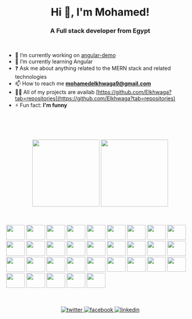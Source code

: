 <h1 align="center">Hi 👋, I'm Mohamed!</h1>
<h3 align="center">A Full stack developer from Egypt</h3>
<br/>

- 🔭 I’m currently working on [angular-demo](https://github.com/Elkhwaga/angular-demo)
- 🌱 I’m currently learning Angular
- ❓ Ask me about anything related to the MERN stack and related technologies
- 📫 How to reach me **mohamedelkhwaga9@gmail.com**
- 👨‍💻 All of my projects are availab [https://github.com/Elkhwaga?tab=repositories](https://github.com/Elkhwaga?tab=repositories)
- ⚡ Fun fact: **I'm funny**
<br/>

##
<br/>
<div align="center">
  <img height="180em" src="https://github-readme-stats.vercel.app/api?username=Elkhwaga&show_icons=true&theme=react&include_all_commits=false&count_private=false&layout=compact&hide_border=true" />

  <img height="180em" src="https://github-readme-stats.vercel.app/api/top-langs/?username=Elkhwaga&theme=react&hide_border=true&include_all_commits=false&count_private=false&layout=compact" style="margin-left: auto" />
</div>

##
<br/>
<div style="display: inline_block">
  <img width="50" height="40" src="https://cdn.jsdelivr.net/gh/devicons/devicon/icons/cplusplus/cplusplus-original.svg" />
  
  <img width="50" height="40" src="https://cdn.jsdelivr.net/gh/devicons/devicon/icons/nodejs/nodejs-original.svg" />
  <img width="50" height="40" src="https://cdn.jsdelivr.net/gh/devicons/devicon/icons/express/express-original.svg" />
  
  <img width="50" height="40" src="https://cdn.jsdelivr.net/gh/devicons/devicon/icons/javascript/javascript-original.svg" />
  <img width="50" height="40" src="https://cdn.jsdelivr.net/gh/devicons/devicon/icons/jquery/jquery-plain-wordmark.svg" />
  <img width="50" height="40" src="https://cdn.jsdelivr.net/gh/devicons/devicon/icons/typescript/typescript-original.svg" />
  
  <img width="50" height="40" src="https://cdn.jsdelivr.net/gh/devicons/devicon/icons/react/react-original.svg" />
  <img width="50" height="40" src="https://cdn.jsdelivr.net/gh/devicons/devicon/icons/materialui/materialui-original.svg" />
  <img width="50" height="40" src="https://cdn.jsdelivr.net/gh/devicons/devicon/icons/redux/redux-original.svg" />
  <img width="50" height="40" src="https://cdn.jsdelivr.net/gh/devicons/devicon/icons/angularjs/angularjs-original.svg" />
  
  <img width="50" height="40" src="https://cdn.jsdelivr.net/gh/devicons/devicon/icons/jasmine/jasmine-plain.svg" />
  <img width="50" height="40" src="https://cdn.jsdelivr.net/gh/devicons/devicon/icons/jest/jest-plain.svg" />
  
   <img width="50" height="40" src="https://cdn.jsdelivr.net/gh/devicons/devicon/icons/mysql/mysql-plain-wordmark.svg" /> 
  <img width="50" height="40" src="https://cdn.jsdelivr.net/gh/devicons/devicon/icons/postgresql/postgresql-original.svg" />
  <img width="50" height="40" src="https://cdn.jsdelivr.net/gh/devicons/devicon/icons/wordpress/wordpress-plain.svg" />
  
  <img width="50" height="40" src="https://cdn.jsdelivr.net/gh/devicons/devicon/icons/html5/html5-original.svg" />
  <img width="50" height="40" src="https://cdn.jsdelivr.net/gh/devicons/devicon/icons/css3/css3-original.svg" />
  <img width="50" height="40" src="https://cdn.jsdelivr.net/gh/devicons/devicon/icons/sass/sass-original.svg" />
  
  <img width="50" height="40" src="https://cdn.jsdelivr.net/gh/devicons/devicon/icons/mongodb/mongodb-original-wordmark.svg" />
  <img width="50" height="40" src="https://cdn.jsdelivr.net/gh/devicons/devicon/icons/firebase/firebase-plain.svg" />
  
  <img width="50" height="40" src="https://cdn.jsdelivr.net/gh/devicons/devicon/icons/linux/linux-original.svg" />
  <img width="50" height="40" src="https://cdn.jsdelivr.net/gh/devicons/devicon/icons/docker/docker-original.svg" />
  <img width="50" height="40" src="https://cdn.jsdelivr.net/gh/devicons/devicon/icons/github/github-original.svg" />
  <img width="50" height="40" src="https://cdn.jsdelivr.net/gh/devicons/devicon/icons/git/git-original.svg" />
  <img width="50" height="40" src="https://cdn.jsdelivr.net/gh/devicons/devicon/icons/circleci/circleci-plain.svg" />
  <img width="50" height="40" src="https://cdn.jsdelivr.net/gh/devicons/devicon/icons/github/github-original.svg" />
  
  <img width="50" height="40" src="https://cdn.jsdelivr.net/gh/devicons/devicon/icons/tailwindcss/tailwindcss-plain.svg" />
  <img width="50" height="40" src="https://cdn.jsdelivr.net/gh/devicons/devicon/icons/bootstrap/bootstrap-plain.svg" />
  
  <img width="50" height="40" src="https://cdn.jsdelivr.net/gh/devicons/devicon/icons/illustrator/illustrator-plain.svg" />      
  <img width="50" height="40" src="https://cdn.jsdelivr.net/gh/devicons/devicon/icons/photoshop/photoshop-plain.svg" />
  <img width="50" height="40" src="https://cdn.jsdelivr.net/gh/devicons/devicon/icons/xd/xd-plain.svg" />
  <img width="50" height="40" src="https://cdn.jsdelivr.net/gh/devicons/devicon/icons/sketch/sketch-original.svg" />
</div>

##
<br/>
<div align="center">
  <a href="https://twitter.com/Mohamed82876773" target="_blank">
  <img src=https://img.shields.io/badge/twitter-%2300acee.svg?&style=for-the-badge&logo=twitter&logoColor=white alt=twitter style="margin-bottom: 5px;" />
  </a>
  <a href="https://www.facebook.com/mohamed.elkhwaga.79" target="_blank">
  <img src=https://img.shields.io/badge/facebook-%232E87FB.svg?&style=for-the-badge&logo=facebook&logoColor=white alt=facebook style="margin-bottom: 5px;" />
  </a>
  <a href="https://linkedin.com/in/mohamed-khaled-5b7387159" target="_blank">
  <img src=https://img.shields.io/badge/linkedin-%231E77B5.svg?&style=for-the-badge&logo=linkedin&logoColor=white alt=linkedin style="margin-bottom: 5px;" />
  </a>  
</div>  
